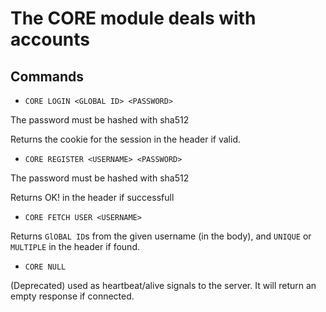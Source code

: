 # The CORE module deals with accounts

## Commands
* ```CORE LOGIN <GLOBAL ID> <PASSWORD>```

The password must be hashed with sha512

Returns the cookie for the session in the header if valid.
* ```CORE REGISTER <USERNAME> <PASSWORD>```

The password must be hashed with sha512

Returns OK! in the header if successfull
* ```CORE FETCH USER <USERNAME>```

Returns `GlOBAL ID`s from the given username (in the body), and `UNIQUE` or `MULTIPLE` in the header if found.
* ```CORE NULL```

(Deprecated) used as heartbeat/alive signals to the server. It will return an empty response if connected.

